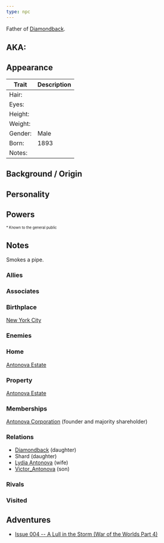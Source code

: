 ```yaml
---
type: npc
---
```

<!--
type: non-player-character
created-by:
-->
Father of [Diamondback](/player_characters/Diamondback.md).

## AKA:

## Appearance
Trait | Description
-- | --
Hair: | 
Eyes: | 
Height: |
Weight: |
Gender: | Male
Born: | 1893
Notes: |

## Background / Origin

## Personality

## Powers

<sub><sup> * Known to the general public</sup></sub>

## Notes
Smokes a pipe.

### Allies

### Associates

### Birthplace
[New York City](../../locations/New_York_State/New_York_City/New_York_City.md)

### Enemies

### Home
[Antonova Estate](../../locations/New_York_State/New_York_City/Staten_Island/Antonova_Estate.md)

### Property
[Antonova Estate](../../locations/New_York_State/New_York_City/Staten_Island/Antonova_Estate.md)

### Memberships
[Antonova Corporation](/organizations/Antonova_Corporation.md) (founder and majority shareholder)

### Relations
- [Diamondback](/player_characters/Diamondback.md) (daughter)
- Shard (daughter)
- [Lydia Antonova](Lydia_Antonova.md) (wife)
- [Victor_Antonova](Victor_Antonova.md) (son)

### Rivals

### Visited

## Adventures
- [Issue 004 -- A Lull in the Storm (War of the Worlds Part 4)](sessions/Issue-004.md)

<!-- GM Notes
[Hero Designer File](<>)
[pdf](<>)
-->